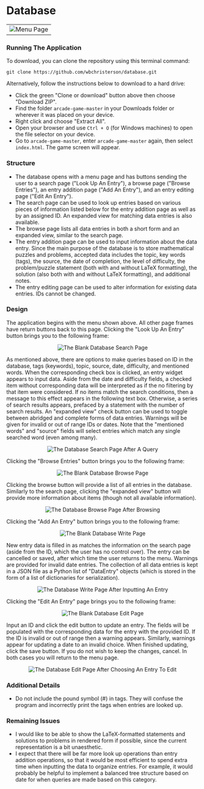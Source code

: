 # Database

<p align="center">
  <table><tr><td>
    <img src="img/database-home.png" alt="Menu Page">
  </td></tr></table>
</p>

### Running The Application
To download, you can clone the repository using this terminal command:
```
git clone https://github.com/wbchristerson/database.git
```

Alternatively, follow the instructions below to download to a hard drive:
* Click the green "Clone or download" button above then choose "Download ZIP".
* Find the folder `arcade-game-master` in your Downloads folder or wherever it was placed on your device.
* Right click and choose "Extract All".
* Open your browser and use `Ctrl + O` (for Windows machines) to open the file selector on your device.
* Go to `arcade-game-master`, enter `arcade-game-master` again, then select `index.html`. The game screen will appear.

### Structure
* The database opens with a menu page and has buttons sending the user to a search page ("Look Up An Entry"), a browse page ("Browse Entries"), an entry addition page ("Add An Entry"), and an entry editing page ("Edit An Entry").
* The search page can be used to look up entries based on various pieces of information listed below for the entry addition page as well as by an assigned ID. An expanded view for matching data entries is also available.
* The browse page lists all data entries in both a short form and an expanded view, similar to the search page.
* The entry addition page can be used to input information about the data entry. Since the main purpose of the database is to store mathematical puzzles and problems, accepted data includes the topic, key words (tags), the source, the date of completion, the level of difficulty, the problem/puzzle statement (both with and without LaTeX formatting), the solution (also both with and without LaTeX formatting), and additional notes.
* The entry editing page can be used to alter information for existing data entries. IDs cannot be changed.


### Design
The application begins with the menu shown above. All other page frames have return buttons back to this page. Clicking the "Look Up An Entry" button brings you to the following frame:

<p align="center">
  <img src="img/database-search-blank.png" alt="The Blank Database Search Page">
</p>

As mentioned above, there are options to make queries based on ID in the database, tags (keywords), topic, source, date, difficulty, and mentioned words. When the corresponding check box is clicked, an entry widget appears to input data. Aside from the date and difficulty fields, a checked item without corresponding data will be interpreted as if the no filtering by that item were considered. If no items match the search conditions, then a message to this effect appears in the following text box. Otherwise, a series of search results appears, prefaced by a statement with the number of search results. An "expanded view" check button can be used to toggle between abridged and complete forms of data entries. Warnings will be given for invalid or out of range IDs or dates. Note that the "mentioned words" and "source" fields will select entries which match any single searched word (even among many).

<p align="center">
  <img src="img/database-search-data.png" alt="The Database Search Page After A Query">
</p>

Clicking the "Browse Entries" button brings you to the following frame:

<p align="center">
  <img src="img/database-browse-blank.png" alt = "The Blank Database Browse Page">
</p>

Clicking the browse button will provide a list of all entries in the database. Similarly to the search page, clicking the "expanded view" button will provide more information about items (though not all available information).

<p align="center">
  <img src="img/database-browse-data.png" alt = "The Database Browse Page After Browsing">
</p>

Clicking the "Add An Entry" button brings you to the following frame:

<p align="center">
  <img src="img/database-write-blank.png" alt = "The Blank Database Write Page">
</p>

New entry data is filled in as matches the information on the search page (aside from the ID, which the user has no control over). The entry can be cancelled or saved, after which time the user returns to the menu. Warnings are provided for invalid date entries. The collection of all data entries is kept in a JSON file as a Python list of "DataEntry" objects (which is stored in the form of a list of dictionaries for serialization).

<p align="center">
  <img src="img/database-write-data.png" alt = "The Database Write Page After Inputting An Entry">
</p>

Clicking the "Edit An Entry" page brings you to the following frame:

<p align="center">
  <img src="img/database-edit-blank.png" alt = "The Blank Database Edit Page">
</p>

Input an ID and click the edit button to update an entry. The fields will be populated with the corresponding data for the entry with the provided ID. If the ID is invalid or out of range then a warning appears. Similarly, warnings appear for updating a date to an invalid choice. When finished updating, click the save button. If you do not wish to keep the changes, cancel. In both cases you will return to the menu page.

<p align="center">
  <img src="img/database-edit-data.png" alt = "The Database Edit Page After Choosing An Entry To Edit">
</p>

### Additional Details
* Do not include the pound symbol (#) in tags. They will confuse the program and incorrectly print the tags when entries are looked up.

### Remaining Issues
* I would like to be able to show the LaTeX-formatted statements and solutions to problems in rendered form if possible, since the current representation is a bit unaesthetic.
* I expect that there will be far more look up operations than entry addition operations, so that it would be most efficient to spend extra time when inputting the data to organize entries. For example, it would probably be helpful to implement a balanced tree structure based on date for when queries are made based on this category.
